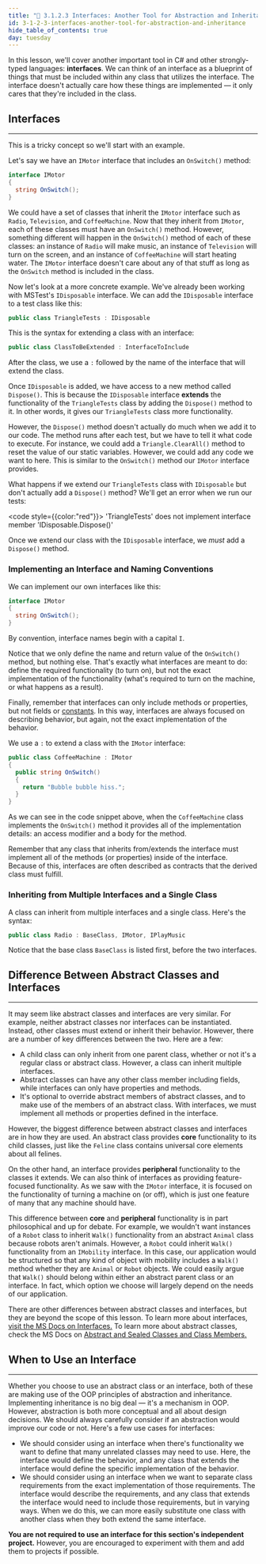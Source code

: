 ```yaml
---
title: "📓 3.1.2.3 Interfaces: Another Tool for Abstraction and Inheritance"
id: 3-1-2-3-interfaces-another-tool-for-abstraction-and-inheritance
hide_table_of_contents: true
day: tuesday
---
```


In this lesson, we'll cover another important tool in C# and other strongly-typed languages: **interfaces**. We can think of an interface as a blueprint of things that must be included within any class that utilizes the interface. The interface doesn't actually care how these things are implemented — it only cares that they're included in the class.

## Interfaces
---

This is a tricky concept so we'll start with an example. 

Let's say we have an `IMotor` interface that includes an `OnSwitch()` method:

```csharp
interface IMotor
{
  string OnSwitch();
}
```

We could have a set of classes that inherit the `IMotor` interface such as `Radio`, `Television`, and `CoffeeMachine`. Now that they inherit from `IMotor`, each of these classes must have an `OnSwitch()` method. However, something different will happen in the `OnSwitch()` method of each of these classes: an instance of `Radio` will make music, an instance of `Television` will turn on the screen, and an instance of `CoffeeMachine` will start heating water. The `IMotor` interface doesn't care about any of that stuff as long as the `OnSwitch` method is included in the class.

Now let's look at a more concrete example. We've already been working with MSTest's `IDisposable` interface. We can add the `IDisposable` interface to a test class like this:

```csharp
public class TriangleTests : IDisposable
```

This is the syntax for extending a class with an interface:

```csharp
public class ClassToBeExtended : InterfaceToInclude
```

After the class, we use a `:` followed by the name of the interface that will extend the class.

Once `IDisposable` is added, we have access to a new method called `Dispose()`. This is because the `IDisposable` interface **extends** the functionality of the `TriangleTests` class by adding the `Dispose()` method to it. In other words, it gives our `TriangleTests` class more functionality.

However, the `Dispose()` method doesn't actually do much when we add it to our code. The method runs after each test, but we have to tell it what code to execute. For instance, we could add a `Triangle.ClearAll()` method to reset the value of our static variables. However, we could add any code we want to here. This is similar to the `OnSwitch()` method our `IMotor` interface provides.

What happens if we extend our `TriangleTests` class with `IDisposable` but don't actually add a `Dispose()` method? We'll get an error when we run our tests:

<code style={{color:"red"}}>
'TriangleTests' does not implement interface member 'IDisposable.Dispose()'
</code>

Once we extend our class with the `IDisposable` interface, we _must_ add a `Dispose()` method.

### Implementing an Interface and Naming Conventions

We can implement our own interfaces like this:

```csharp
interface IMotor
{
  string OnSwitch();
}
```

By convention, interface names begin with a capital `I`. 

Notice that we only define the name and return value of the `OnSwitch()` method, but nothing else. That's exactly what interfaces are meant to do: define the required functionality (to turn on), but not the exact implementation of the functionality (what's required to turn on the machine, or what happens as a result).

Finally, remember that interfaces can only include methods or properties, but not fields or [constants](https://learn.microsoft.com/en-us/dotnet/csharp/programming-guide/classes-and-structs/constants). In this way, interfaces are always focused on describing behavior, but again, not the exact implementation of the behavior.

We use a `:` to extend a class with the `IMotor` interface:

```csharp
public class CoffeeMachine : IMotor
{
  public string OnSwitch()
  {
    return "Bubble bubble hiss.";
  }
}
```

As we can see in the code snippet above, when the `CoffeeMachine` class implements the `OnSwitch()` method it provides all of the implementation details: an access modifier and a body for the method.

Remember that any class that inherits from/extends the interface must implement all of the methods (or properties) inside of the interface. Because of this, interfaces are often described as contracts that the derived class must fulfill. 

### Inheriting from Multiple Interfaces and a Single Class

A class can inherit from multiple interfaces and a single class. Here's the syntax:

```csharp
public class Radio : BaseClass, IMotor, IPlayMusic
```

Notice that the base class `BaseClass` is listed first, before the two interfaces.

## Difference Between Abstract Classes and Interfaces
---

It may seem like abstract classes and interfaces are very similar. For example, neither abstract classes nor interfaces can be instantiated. Instead, other classes must extend or inherit their behavior. However, there are a number of key differences between the two. Here are a few:

* A child class can only inherit from one parent class, whether or not it's a regular class or abstract class. However, a class can inherit multiple interfaces.
* Abstract classes can have any other class member including fields, while interfaces can only have properties and methods.
* It's optional to override abstract members of abstract classes, and to make use of the members of an abstract class. With interfaces, we must implement all methods or properties defined in the interface. 

However, the biggest difference between abstract classes and interfaces are in how they are used. An abstract class provides **core** functionality to its child classes, just like the `Feline` class contains universal core elements about all felines.

On the other hand, an interface provides **peripheral** functionality to the classes it extends. We can also think of interfaces as providing feature-focused functionality. As we saw with the `IMotor` interface, it is focused on the functionality of turning a machine on (or off), which is just one feature of many that any machine should have. 

This difference between **core** and **peripheral** functionality is in part philosophical and up for debate. For example, we wouldn't want instances of a `Robot` class to inherit `Walk()` functionality from an abstract `Animal` class because robots aren't animals. However, a `Robot` could inherit `Walk()` functionality from an `IMobility` interface. In this case, our application would be structured so that any kind of object with mobility includes a `Walk()` method whether they are `Animal` or `Robot` objects. We could easily argue that `Walk()` should belong within either an abstract parent class or an interface. In fact, which option we choose will largely depend on the needs of our application.

There are other differences between abstract classes and interfaces, but they are beyond the scope of this lesson. To learn more about interfaces, [visit the MS Docs on Interfaces.](https://learn.microsoft.com/en-us/dotnet/csharp/fundamentals/types/interfaces) To learn more about abstract classes, check the MS Docs on [Abstract and Sealed Classes and Class Members.](https://docs.microsoft.com/en-us/dotnet/csharp/programming-guide/classes-and-structs/abstract-and-sealed-classes-and-class-members)

## When to Use an Interface
---

Whether you choose to use an abstract class or an interface, both of these are making use of the OOP principles of abstraction and inheritance. Implementing inheritance is no big deal — it's a mechanism in OOP. However, abstraction is both more conceptual and all about design decisions. We should always carefully consider if an abstraction would improve our code or not. Here's a few use cases for interfaces:

* We should consider using an interface when there's functionality we want to define that many unrelated classes may need to use. Here, the interface would define the behavior, and any class that extends the interface would define the specific implementation of the behavior.
* We should consider using an interface when we want to separate class requirements from the exact implementation of those requirements. The interface would describe the requirements, and any class that extends the interface would need to include those requirements, but in varying ways. When we do this, we can more easily substitute one class with another class when they both extend the same interface.

**You are not required to use an interface for this section's independent project.** However, you are encouraged to experiment with them and add them to projects if possible.
